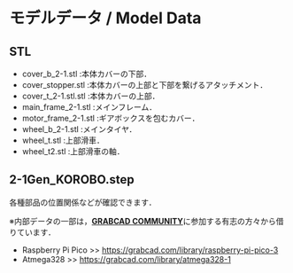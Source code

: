 # モデルデータ / Model Data
## STL
- cover_b_2-1.stl :本体カバーの下部．
- cover_stopper.stl :本体カバーの上部と下部を繋げるアタッチメント．
- cover_t_2-1.stl.stl :本体カバーの上部．
- main_frame_2-1.stl :メインフレーム．
- motor_frame_2-1.stl :ギアボックスを包むカバー．
- wheel_b_2-1.stl :メインタイヤ．
- wheel_t.stl :上部滑車．
- wheel_t2.stl :上部滑車の軸．
## 2-1Gen_KOROBO.step
各種部品の位置関係などが確認できます．

※内部データの一部は，[**GRABCAD COMMUNITY**](https://grabcad.com/library)に参加する有志の方々から借りています．
- Raspberry Pi Pico >> https://grabcad.com/library/raspberry-pi-pico-3
- Atmega328 >> https://grabcad.com/library/atmega328-1
